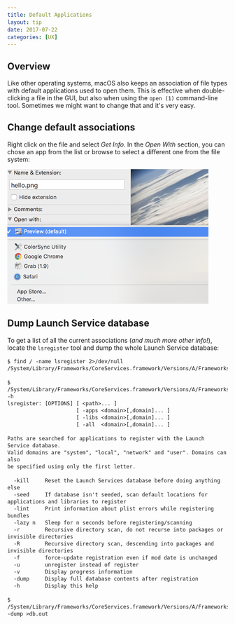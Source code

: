 ```yaml
---
title: Default Applications
layout: tip
date: 2017-07-22
categories: [UX]
---
```


## Overview

Like other operating systems, macOS also keeps an association of file types with default applications used to open them. This is effective when double-clicking a file in the GUI, but also when using the ```open (1)``` command-line tool. Sometimes we might want to change that and it's very easy.

## Change default associations

Right click on the file and select _Get Info_. In the _Open With_ section, you can chose an app from the list or browse to select a different one from the file system:

<img src="/assets/images/tips/open-with.png" alt="open-with" class="figure-body">

## Dump Launch Service database 

To get a list of all the current associations (_and much more other info!_), locate the ```lsregister``` tool and dump the whole Launch Service database:

```
$ find / -name lsregister 2>/dev/null
/System/Library/Frameworks/CoreServices.framework/Versions/A/Frameworks/LaunchServices.framework/Versions/A/Support/lsregister

$ /System/Library/Frameworks/CoreServices.framework/Versions/A/Frameworks/LaunchServices.framework/Versions/A/Support/lsregister -h
lsregister: [OPTIONS] [ <path>... ]
                      [ -apps <domain>[,domain]... ]
                      [ -libs <domain>[,domain]... ]
                      [ -all  <domain>[,domain]... ]

Paths are searched for applications to register with the Launch Service database.
Valid domains are "system", "local", "network" and "user". Domains can also
be specified using only the first letter.

  -kill     Reset the Launch Services database before doing anything else
  -seed     If database isn't seeded, scan default locations for applications and libraries to register
  -lint     Print information about plist errors while registering bundles
  -lazy n   Sleep for n seconds before registering/scanning
  -r        Recursive directory scan, do not recurse into packages or invisible directories
  -R        Recursive directory scan, descending into packages and invisible directories
  -f        force-update registration even if mod date is unchanged
  -u        unregister instead of register
  -v        Display progress information
  -dump     Display full database contents after registration
  -h        Display this help

$ /System/Library/Frameworks/CoreServices.framework/Versions/A/Frameworks/LaunchServices.framework/Versions/A/Support/lsregister -dump >db.out
```
